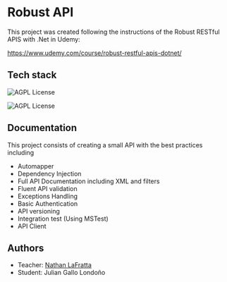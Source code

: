 
# Robust API

This project was created following the instructions of the Robust RESTful APIS with 
.Net in Udemy:

https://www.udemy.com/course/robust-restful-apis-dotnet/





## Tech stack

![AGPL License](https://img.shields.io/static/v1?label=Version&message=.Net&nbsp;6&color=blue)

![AGPL License](https://img.shields.io/static/v1?label=API&nbsp;Client&message=Postman&nbsp;6&color=blue)



## Documentation

This project consists of creating a small API with the best practices including

* Automapper
* Dependency Injection
* Full API Documentation including XML and filters
* Fluent API validation
* Exceptions Handling
* Basic Authentication
* API versioning
* Integration test (Using MSTest)
* API Client 



## Authors

- Teacher: [Nathan LaFratta](https://www.udemy.com/user/nathan-lafratta/)
- Student: Julian Gallo Londoño
